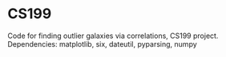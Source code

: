CS199
==============

Code for finding outlier galaxies via correlations, CS199 project.
Dependencies: matplotlib, six, dateutil, pyparsing, numpy
